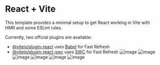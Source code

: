 # React + Vite

This template provides a minimal setup to get React working in Vite with HMR and some ESLint rules.

Currently, two official plugins are available:

- [@vitejs/plugin-react](https://github.com/vitejs/vite-plugin-react/blob/main/packages/plugin-react/README.md) uses [Babel](https://babeljs.io/) for Fast Refresh
- [@vitejs/plugin-react-swc](https://github.com/vitejs/vite-plugin-react-swc) uses [SWC](https://swc.rs/) for Fast Refresh
![image](https://github.com/user-attachments/assets/6d63f551-9ddc-4b13-847a-d115ee7e1a8a)
![image](https://github.com/user-attachments/assets/71bef699-9142-4c5e-89d1-7b7eb76ce2f7)
![image](https://github.com/user-attachments/assets/81c8cb04-9328-4893-982e-1212d0536ece)
![image](https://github.com/user-attachments/assets/8de44875-1f9d-4299-a29d-880dd22cfb03)
![image](https://github.com/user-attachments/assets/bb8ae734-729f-4e5e-b54d-fde8810015d1)
![image](https://github.com/user-attachments/assets/46918ed6-8767-4aa5-9623-9e79f99bff08)



